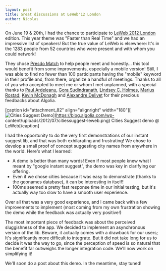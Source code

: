 ```yaml
---
layout: post
title: Great discussions at LeWeb'12 London
author: Nicolas
---
```


On June 19 & 20th, I had the chance to participate to [LeWeb 2012
London][1] edition. This year theme was "Faster than
Real Time" and we had an impressive list of speakers! But the true value of
LeWeb is elsewhere: It's in the 1283 people from 52 countries who were present
and with whom you could network!

They chose [Presdo Match][2] to help people meet and
honestly... this tool would benefit from some improvements, especially a
mobile version! Still, I was able to find no fewer than 100 participants
having the "mobile" keyword in their profile and, from there, organize a
handful of meetings. Thanks to all of you who accepted to meet me or whom I
met unplanned, with a special thanks to [Paul Ardeleanu][3],
[Gora Sudindranath][4], [Lindsey C.
Holmes][5], [Marius
Rostad][6], [Kevin
McDonagh][7] and [Alexandre
Delivet][8] for their precious feedbacks about
Algolia.

[caption id="attachment_82" align="alignright" width="180"][![Cities Suggest
Demo][9]](https://blog.algolia.com/wp-
content/uploads/2012/07/citiessuggest-leweb.png) Cities Suggest demo @
LeWeb[/caption]

I had the opportunity to do the very first demonstrations of our instant
suggest lib, and that was both exhilarating and frustrating! We chose to
develop a small proof of concept suggesting city names from anywhere in the
world. Here's what I learned:

  * A demo is better than many words! Even if most people knew what I meant by "google instant suggest", the demo was key in clarifying our offering.
  * Even if we chose cities because it was easy to demonstrate (thanks to the geonames database), it can be interesting in itself!
  * 100ms seemed a pretty fast response time in our initial testing, but it's actually way too slow to have a smooth user experience.

Over all that was a very good experience, and I came back with a few
improvements to implement (most coming from my own frustration showing the
demo while the feedback was actually very positive!)

The most important piece of feedback was about the perceived sluggishness of
the app. We decided to implement an asynchronous version of the lib. Beware,
it actually comes with a drawback for our users; It's significantly more
difficult to integrate. But it did not take long for us to decide it was the
way to go, since the perception of speed is so natural that the benefit far
outweighs the longer integration code. We'll now work on simplifying it!

We'll soon do a post about this demo. In the meantime, stay tuned!


[1]: http://london.leweb.co/
[2]: http://match.presdo.com/
[3]: http://hello24.com/
[4]: http://www.linkedin.com/in/goras
[5]: http://twitter.com/lindseycholmes
[6]: https://twitter.com/#!/portart
[7]: https://twitter.com/#!/kevinmcdonagh
[8]: http://www.alexdelivet.com/
[9]: ./assets/citiessuggest-leweb-180x300.png
